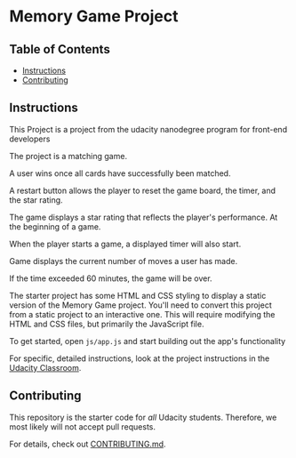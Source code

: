 # Memory Game Project

## Table of Contents

* [Instructions](#instructions)
* [Contributing](#contributing)

## Instructions

This Project is a project from the udacity nanodegree program for front-end developers

The project is a matching game.

A user wins once all cards have successfully been matched.

A restart button allows the player to reset the game board, the timer, and the star rating.

The game displays a star rating that reflects the player's performance. At the beginning of a game. 

When the player starts a game, a displayed timer will also start.

Game displays the current number of moves a user has made.

If the time exceeded 60 minutes, the game will be over.

The starter project has some HTML and CSS styling to display a static version of the Memory Game project. You'll need to convert this project from a static project to an interactive one. This will require modifying the HTML and CSS files, but primarily the JavaScript file.

To get started, open `js/app.js` and start building out the app's functionality

For specific, detailed instructions, look at the project instructions in the [Udacity Classroom](https://classroom.udacity.com/me).

## Contributing

This repository is the starter code for _all_ Udacity students. Therefore, we most likely will not accept pull requests.

For details, check out [CONTRIBUTING.md](CONTRIBUTING.md).

